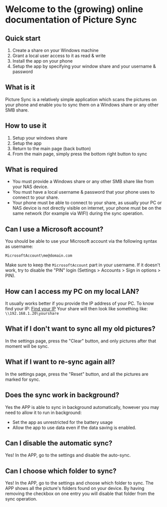 # Welcome to the (growing) online documentation of Picture Sync

## Quick start
1. Create a share on your Windows machine
2. Grant a local user access to it as read & write
3. Install the app on your phone
4. Setup the app by specifying your window share and your username & password

## What is it
Picture Sync is a relatively simple application which scans the pictures on your phone and enable you to sync them on a Windows share or any other SMB share.

## How to use it
1. Setup your windows share
2. Setup the app
3. Return to the main page (back button)
4. From the main page, simply press the bottom right button to sync

## What is required
- You must provide a Windows share or any other SMB share like from your NAS device.
- You must have a local username & password that your phone uses to connect to your share.
- Your phone must be able to connect to your share, as usually your PC or NAS device is not directly visible on internet,
your phone must be on the same network (for example via WIFI) during the sync operation.

## Can I use a Microsoft account?
You should be able to use your Microsoft account via the following syntax as username:
```
MicrosoftAccount\me@domain.com
```
Make sure to keep the ```MicrosoftAccount``` part in your username. If it doesn't work, try to disable the "PIN" login (Settings > Accounts > Sign in options > PIN).

## How can I access my PC on my local LAN?
It usually works better if you provide the IP address of your PC. To know find your IP:
[Find your IP](https://support.microsoft.com/en-us/windows/find-your-ip-address-in-windows-f21a9bbc-c582-55cd-35e0-73431160a1b9)
Your share will then look like something like: ```\\192.168.1.20\yourshare```

## What if I don't want to sync all my old pictures?
In the settings page, press the "Clear" button, and only pictures after that moment will be sync.

## What if I want to re-sync again all?
In the settings page, press the "Reset" button, and all the pictures are marked for sync.

## Does the sync work in background?
Yes the APP is able to sync in background automatically, however you may need to allow it to run in background:
- Set the app as unrestricted for the battery usage
- Allow the app to use data even if the data saving is enabled.

## Can I disable the automatic sync?
Yes! In the APP, go to the settings and disable the auto-sync.

## Can I choose which folder to sync?
Yes! In the APP, go to the settings and choose which folder to sync. The APP shows all the picture's folders found on your device. By having removing the checkbox on one entry you will disable that folder from the sync operation.
